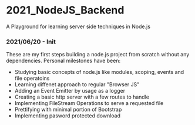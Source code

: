 # 2021_NodeJS_Backend
A Playground for learning server side techniques in Node.js

### 2021/06/20 - Init

These are my first steps building a node.js project from scratch without any dependencies. Personal milestones have been:

- Studying basic concepts of node.js like modules, scoping, events and file operatoins
- Learning diffenet approach to regular "Browser JS"
- Adding an Event Emitter by usage as a logger
- Creating a basic http server with a few routes to handle
- Implementing FileStream Operations to serve a requested file
- Prettifying with minimal portion of Bootstrap
- Implementing pasword protected download
